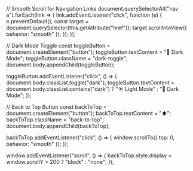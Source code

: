 // Smooth Scroll for Navigation Links
document.querySelectorAll("nav a").forEach(link => {
  link.addEventListener("click", function (e) {
    e.preventDefault();
    const target = document.querySelector(this.getAttribute("href"));
    target.scrollIntoView({ behavior: "smooth" });
  });
});

// Dark Mode Toggle
const toggleButton = document.createElement("button");
toggleButton.textContent = "🌙 Dark Mode";
toggleButton.className = "dark-toggle";
document.body.appendChild(toggleButton);

toggleButton.addEventListener("click", () => {
  document.body.classList.toggle("dark");
  toggleButton.textContent = document.body.classList.contains("dark") ? "☀️ Light Mode" : "🌙 Dark Mode";
});

// Back to Top Button
const backToTop = document.createElement("button");
backToTop.textContent = "⬆️";
backToTop.className = "back-to-top";
document.body.appendChild(backToTop);

backToTop.addEventListener("click", () => {
  window.scrollTo({ top: 0, behavior: "smooth" });
});

window.addEventListener("scroll", () => {
  backToTop.style.display = window.scrollY > 200 ? "block" : "none";
});
